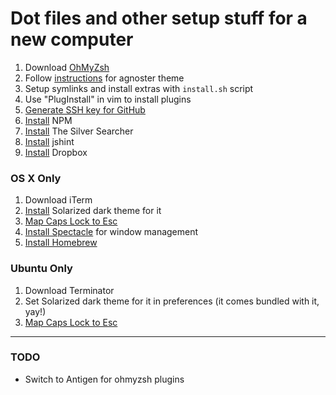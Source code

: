 Dot files and other setup stuff for a new computer
=

1. Download [OhMyZsh](https://github.com/robbyrussell/oh-my-zsh)
2. Follow [instructions](https://gist.github.com/agnoster/3712874) for agnoster theme
3. Setup symlinks and install extras with `install.sh` script
4. Use "PlugInstall" in vim to install plugins
5. [Generate SSH key for GitHub](https://help.github.com/articles/generating-a-new-ssh-key-and-adding-it-to-the-ssh-agent/)
6. [Install](https://www.npmjs.com/get-npm) NPM
7. [Install](https://github.com/ggreer/the_silver_searcher#installing) The Silver Searcher
8. [Install](http://jshint.com/install/) jshint
9. [Install](https://www.dropbox.com/downloading) Dropbox

### OS X Only


1. Download iTerm
2. [Install](https://github.com/altercation/solarized/tree/master/iterm2-colors-solarized) Solarized dark theme for it
3. [Map Caps Lock to Esc](http://stackoverflow.com/a/8437594/31671)
4. [Install Spectacle](https://www.spectacleapp.com/) for window management
5. [Install Homebrew](https://docs.brew.sh/Installation.html)


### Ubuntu Only

1. Download Terminator
2. Set Solarized dark theme for it in preferences (it comes bundled with it, yay!)
3. [Map Caps Lock to Esc](http://askubuntu.com/a/446725/84267)

-----------------------

### TODO

- Switch to Antigen for ohmyzsh plugins
